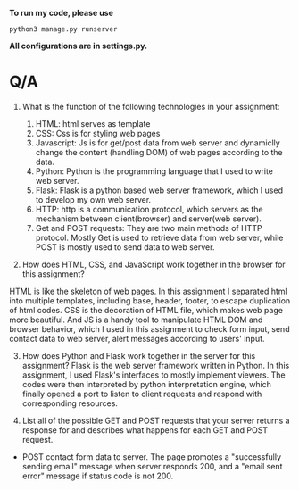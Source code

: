
**To run my code, please use**

```shell
python3 manage.py runserver
```

**All configurations are in settings.py.**

# Q/A

1. What is the function of the following technologies in your assignment:
    1. HTML: html serves as template
    2. CSS: Css is for styling web pages
    3. Javascript: Js is for get/post data from web server and dynamiclly change the content (handling DOM) of web pages according to the data.
    4. Python: Python is the programming language that I used to write web server.
    5. Flask: Flask is a python based web server framework, which I used to develop my own web server.
    6. HTTP: http is a communication protocol, which servers as the mechanism between client(browser) and server(web server).
    7. Get and POST requests: They are two main methods of HTTP protocol. Mostly Get is used to retrieve data from web server, while POST is mostly used to send data to web server.

2. How does HTML, CSS, and JavaScript work together in the browser for this assignment?

HTML is like the skeleton of web pages. In this assignment I separated html into multiple templates, including base, header, footer, to escape duplication of html codes. CSS is the decoration of HTML file, which makes web page more beautiful. And JS is a handy tool to manipulate HTML DOM and browser behavior, which I used in this assignment to check form input, send contact data to web server, alert messages according to users' input.


3. How does Python and Flask work together in the server for this assignment?
Flask is the web server framework written in Python. In this assignment, I used Flask's interfaces to mostly implement viewers. The codes were then interpreted by python interpretation engine, which finally opened a port to listen to client requests and respond with corresponding resources.




4. List all of the possible GET and POST requests that your server returns a response for and describes what happens for each GET and POST request.

 - POST contact form data to server. The page promotes a "successfully sending email" message when server responds 200, and a "email sent error" message if status code is not 200.
